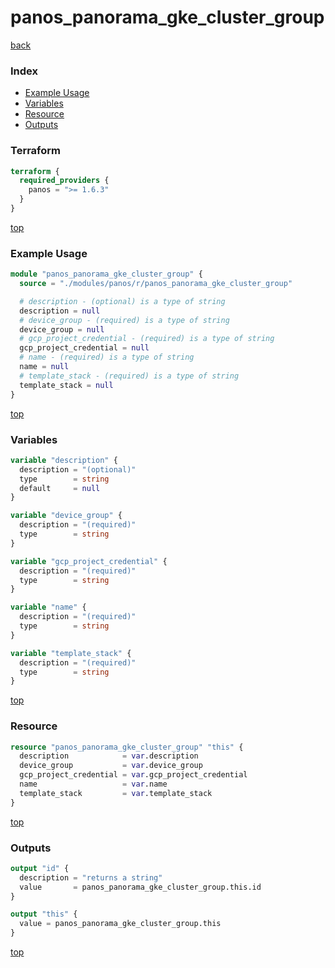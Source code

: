 # panos_panorama_gke_cluster_group

[back](../panos.md)

### Index

- [Example Usage](#example-usage)
- [Variables](#variables)
- [Resource](#resource)
- [Outputs](#outputs)

### Terraform

```terraform
terraform {
  required_providers {
    panos = ">= 1.6.3"
  }
}
```

[top](#index)

### Example Usage

```terraform
module "panos_panorama_gke_cluster_group" {
  source = "./modules/panos/r/panos_panorama_gke_cluster_group"

  # description - (optional) is a type of string
  description = null
  # device_group - (required) is a type of string
  device_group = null
  # gcp_project_credential - (required) is a type of string
  gcp_project_credential = null
  # name - (required) is a type of string
  name = null
  # template_stack - (required) is a type of string
  template_stack = null
}
```

[top](#index)

### Variables

```terraform
variable "description" {
  description = "(optional)"
  type        = string
  default     = null
}

variable "device_group" {
  description = "(required)"
  type        = string
}

variable "gcp_project_credential" {
  description = "(required)"
  type        = string
}

variable "name" {
  description = "(required)"
  type        = string
}

variable "template_stack" {
  description = "(required)"
  type        = string
}
```

[top](#index)

### Resource

```terraform
resource "panos_panorama_gke_cluster_group" "this" {
  description            = var.description
  device_group           = var.device_group
  gcp_project_credential = var.gcp_project_credential
  name                   = var.name
  template_stack         = var.template_stack
}
```

[top](#index)

### Outputs

```terraform
output "id" {
  description = "returns a string"
  value       = panos_panorama_gke_cluster_group.this.id
}

output "this" {
  value = panos_panorama_gke_cluster_group.this
}
```

[top](#index)